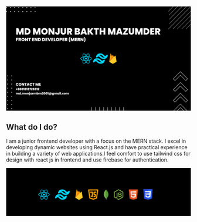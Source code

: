 
![cover](https://raw.githubusercontent.com/monjurBakthMazumder/monjurBakthMazumder/main/image/cover.png)


## What do I do?

I am a junior frontend developer with a focus on the MERN stack. I excel in developing dynamic websites using React.js and have practical experience in building a variety of web applications.I feel comfort to use tailwind css for design with react js in frontend and use firebase for authentication.


![icon](https://raw.githubusercontent.com/monjurBakthMazumder/monjurBakthMazumder/main/image/icon.png)
<!--
**monjurBakthMazumder/monjurBakthMazumder** is a ✨ _special_ ✨ repository because its `README.md` (this file) appears on your GitHub profile.

Here are some ideas to get you started:

- 🔭 I’m currently working on ...
- 🌱 I’m currently learning ...
- 👯 I’m looking to collaborate on ...
- 🤔 I’m looking for help with ...
- 💬 Ask me about ...
- 📫 How to reach me: ...
- 😄 Pronouns: ...
- ⚡ Fun fact: ...
-->
